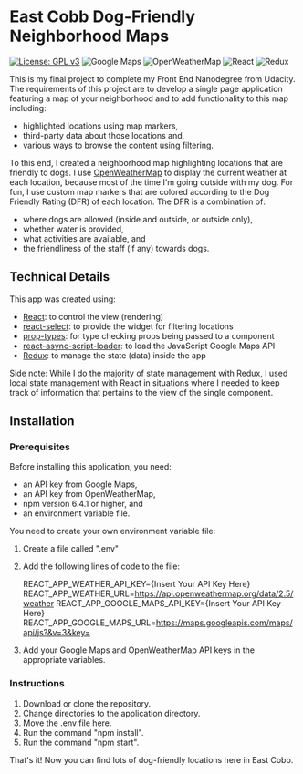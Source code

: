 # East Cobb Dog-Friendly Neighborhood Maps  
[![License: GPL v3](https://img.shields.io/badge/License-GPL%20v3-blue.svg)](https://www.gnu.org/licenses/gpl-3.0)
 ![Google Maps](https://img.shields.io/badge/googlemaps-v3.34-brightgreen.svg?colorB=purple) ![OpenWeatherMap](https://img.shields.io/badge/openweathermap-v2.5-brightgreen.svg) ![React](https://img.shields.io/badge/react-v16.5.2-ff69b4.svg) ![Redux](https://img.shields.io/badge/redux-v4.0.0-a151cc.svg)

This is my final project to complete my Front End Nanodegree from Udacity.  The
requirements of this project are to develop a single page application featuring
a map of your neighborhood and to add functionality to this map including:
- highlighted locations using map markers,
- third-party data about those locations and,
- various ways to browse the content using filtering.

To this end, I created a neighborhood map highlighting locations that are
friendly to dogs.  I use [OpenWeatherMap](https://openweathermap.org) to display
the current weather at each location, because most of the time I'm going
outside with my dog.  For fun, I use custom map markers that are colored according to the
Dog Friendly Rating (DFR) of each location.  The DFR is a combination of:
- where dogs are allowed (inside and outside, or outside only),
- whether water is provided,
- what activities are available, and
- the friendliness of the staff (if any) towards dogs.

## Technical Details
This app was created using:
- [React](https://reactjs.org): to control the view (rendering)
- [react-select](https://react-select.com): to provide the widget for filtering locations
- [prop-types](https://www.npmjs.com/package/prop-types): for type checking props being passed to a component
- [react-async-script-loader](https://github.com/leozdgao/react-async-script-loader): to load the JavaScript Google Maps API
- [Redux](https://redux.js.org): to manage the state (data) inside the app

Side note:  While I do the majority of state management with Redux, I used
local state management with React in situations where I needed to keep
track of information that pertains to the view of the single component.

## Installation
### Prerequisites
Before installing this application, you need:
- an API key from Google Maps,
- an API key from OpenWeatherMap,
- npm version 6.4.1 or higher, and
- an environment variable file.

You need to create your own environment variable file:
1. Create a file called ".env"
2.  Add the following lines of code to the file:

    REACT_APP_WEATHER_API_KEY={Insert Your API Key Here}
    REACT_APP_WEATHER_URL=https://api.openweathermap.org/data/2.5/weather
    REACT_APP_GOOGLE_MAPS_API_KEY={Insert Your API Key Here}
    REACT_APP_GOOGLE_MAPS_URL=https://maps.googleapis.com/maps/api/js?&v=3&key=
3. Add your Google Maps and OpenWeatherMap API keys in the appropriate variables.

### Instructions

1. Download or clone the repository.
2. Change directories to the application directory.
3. Move the .env file here.
4. Run the command "npm install".
5. Run the command "npm start".

That's it!  Now you can find lots of dog-friendly locations here in East Cobb.
